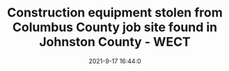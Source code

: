 ---
"title": "Construction equipment stolen from Columbus County job site found in Johnston County - WECT"
"date": "2021-9-17 16:44:0"
"feed_name": "GOOGLENEWSCONSTRUCTION"
"feed_website": "https://news.google.com/search?q=construction%2Bincident&hl=en-US&gl=US&ceid=US:en"
"feed_rss": "https://news.google.com/rss/search?q=construction%2Bincident&hl=en-US&gl=US&ceid=US:en"
"link": "https://www.wect.com/2021/09/17/construction-equipment-stolen-columbus-county-job-site-found-johnston-county/"
"file": "_posts/2021-1-1-465e11f8b0cd90262c7379e8304058d8b287c7c5.md"
"accident": "0"
"drilling": "0"
"dead": "0"
"injured": "0"
---